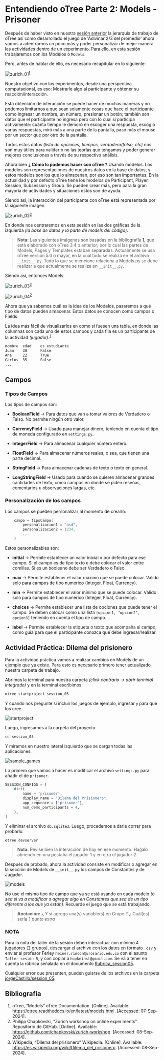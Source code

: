 # Entendiendo oTree Parte 2: Models - Prisoner

Después de haber visto en nuestra [sesión anterior](../04_entendiendo_oTree_parte01/README.md) la jerarquía de trabajo de oTree así como desarrollado el juego de 'Adivinar 2/3 del promedio' ahora vamos a adentrarnos un poco más y poder personalizar de mejor manera las actividades dentro de un experimento. Para ello, en esta sesión trabajaremos con los Modelos o `Models`.

Pero, antes de hablar de ello, es necesario recapitular en lo siguiente:

![zurich_01](../../imgs/05/001.png)<sup><a href="#bib_01">1</a></sup>

Nuestro objetivo con los experimentos, desde una perspectiva computacional, es eso: Mostrarle algo al participante y obtener su reacción/interacción.

Esta obtención de interacción se puede hacer de muchas maneras y no podemos limitarnos a que sean solamente cosas que hace el participante como ingresar un nombre, un número, presionar un botón; también son datos que el participante no ingresa pero con lo cual si participa activamente: cuánto tiempo le demoró en escoger una respuesta, escogió varias respuestas, miró más a una parte de la pantalla, pasó más el mouse por un sector que por otro de la pantalla.

Todos estos datos _(lista de opciones, tiempos, verdadero/falso, etc)_ nos son muy útiles para validar o no las teorías que tengamos y poder generar mejores conclusiones a través de su respectivo análisis.

Ahora bien **¿ Cómo lo podemos hacer con oTree ?** Usando modelos. Los modelos son representaciones de nuestros datos en la base de datos, y estos modelos son los que lo almacenan, por eso son tan importantes. En la actualidad y por defecto oTree tiene los modelos de Participant, Player, Session, Subsession y Group. Se pueden crear más, pero para la gran mayoría de actividades y situaciones estos son de ayuda.

Siendo así, la interacción del participante con oTree está representada por la siguiente imagen:

![zurich_02](../../imgs/05/002.png)<sup><a href="#bib_02">2</a></sup>

En donde nos centraremos en esta sesión en las dos gráficas de la izquierda _(la base de datos y la parte de models del código)_.

> **Nota:** Las siguientes imágenes son basadas en la bibliografía <a href="#bib_01">1</a>, que está elaborado con oTree 3.4 o anterior; por lo cual las partes de Models, Pages y Templates estaban separadas. Actualmente se usa oTree versión 5.0 o mayor, en la cual todo se realiza en el archivo `__init__.py`.
Todo lo que se mencione relaciona a Models.py se debe realizar a que actualmente se realiza en `__init__.py`.

Siendo así, entonces Models:

![zurich_03](../../imgs/05/005.png)<sup><a href="#bib_02">2</a></sup>

![zurich_04](../../imgs/05/004.png)<sup><a href="#bib_02">2</a></sup>

Ahora que ya sabemos cuál es la idea de los Modelos, pasaremos a qué tipo de datos pueden almacenar. Estos datos se conocen como campos o Fields.

La idea más fácil de visualizarlos en como si fuesen una tabla, en donde las columnas son cada uno de estos campos y cada fila es un participante de la actividad _(jugador)_.<sup><a href="#bib_01">1</a></sup>

```bash
nombre  edad    es_estudiante
Juan    30      False
Ana     22      True
Carlos  35      False
...
```

## Campos

### Tipos de Campos

Los tipos de campos son:

- **BooleanField** &rarr; Para datos que van a tomar valores de Verdadero o Falso. No permite ningún otro valor.

- **CurrencyField** &rarr; Usado para manejar dinero, teniendo en cuenta el tipo de moneda configurado en `settings.py`.

- **IntegerField** &rarr; Para almacenar cualquier número entero.

- **FloatField** &rarr; Para almacenar números reales, o sea, que tienen una parte decimal.

- **StringField** &rarr; Para almacenar cadenas de texto o texto en general.

- **LongStringField** &rarr; Usado para cuando se quieren almacenar grandes cantidades de texto, como campos en donde se piden reseñas, comentarios u observaciones largas, etc.

### Personalización de los campos

Los campos se pueden personalizar al momento de crearlo:

```python
    campo = tipoCampo(
        personalizacion1 = "asd",
        personalizacion2 = 1234,
        ...
    )
```

Estos personalizables son:

- **initial** &rarr; Permite establecer un valor inicial o por defecto para ese campo. Si el campo es de tipo texto e debe colocar el valor entre comillas. Si es un booleano debe ser Verdadero o Falso.

- **max** &rarr; Permite establecer el valor máximo que se puede colocar. Válido solo para campos de tipo numérico (Integer, Float, Currency).

- **min** &rarr; Permite establecer el valor mínimo que se puede colocar. Válido solo para campos de tipo numérico (Integer, Float, Currency).

- **choices** &rarr; Permite establecer una lista de opciones que puede tener el campo. Se deben colocar como una lista `[opcion1, "opcion2", opcion3]` teniendo en cuenta el tipo de campo.

- **label** &rarr; Permite establecer la etiqueta o texto que acompaña al campo, como guía para que el participante conozca qué debe ingresar/realizar.

## Actividad Práctica: Dilema del prisionero

Para la actividad práctica vamos a realizar cambios en Models de un ejemplo que ya existe. Para esto es necesario primero tener actualizado nuestra carpeta de trabajo.

Abrimos la terminal para nuestra carpeta _(click contrario -> abrir terminal integrado)_ y en la terminal escribimos:

```bash
otree startproject session_05
```

Y cuando nos pregunte si incluir los juegos de ejemplo, ingresar `y` para que los cree.

![startproject](../../imgs/05/007.png)

Luego, ingresamos a la carpeta del proyecto

```bash
cd session_05
```

Y miramos en nuestro lateral izquierdo que se cargan todas las aplicaciones.

![sample_games](../../imgs/05/008.png)

Lo primero que vamos a hacer es modificar el archivo `settings.py` para añadir el de `prisoner`.

```python
SESSION_CONFIGS = [
    dict(
        name = 'prisoner',
        display_name = "Dilema del Prisionero",
        app_sequence = ['prisoner'],
        num_demo_participants = 4,
    ),
]
```

Y eliminar el archivo `db.sqlite3`. Luego, procedemos a darle correr para probarlo:

```bash
otree devserver
```

> **Nota:** Revise bien la interacción de hay en ese momento. Haǵalo abriendo en una pestaña el jugador 1 y en otra el jugador 2.

Después de probado, ahora la actividad consiste en modificar o agregar en la sección de Models de `__init__.py` los campos de Constantes y de Jugador.

![models](../../imgs/05/011.png)

No use el mismo tipo de campo que ya se está usando en cada modelo _(o sea si va a modificar o agregar algo en Constantes que sea de un tipo diferente a los que ya están)_. Recuerde el juego que se está trabajando.

> **Anotación:** ¿ Y si agrego una(s) variable(s) en Grupo ? ¿ Cuál(es) sería ? _punto extra_

### NOTA

Para la nota del taller de la sesión deben interactuar con mínimo 4 jugadores (2 grupos), descargar el archivo con los datos en formato `.csv` y enviar al profesor Ferley `heiner.rincon@urosario.edu.co` con el asunto `Taller sesión 5`, y con copiar a `hopkeinst@gmail.com`. Se va a tener en cuenta la rúbrica señalada en el documento [Rubrica_session05](Rubrica_session05.pdf).

Cualquier error que presenten, pueden guiarse de los archivos en la carpeta [jorgeCastillo/session_05](jorgeCastillo/session_05/).

## Bibliografía

<ol>
    <li id="bib_01"> oTree, “Models” oTree Documentation. [Online]. Available: <a href="https://otree.readthedocs.io/en/latest/models.html">https://otree.readthedocs.io/en/latest/models.html</a>. [Accessed: 07-Sep-2024].
    <li id="bib_02"> Philipp Chapkovski, “Zurich workshop on online experiments” Repositorio de GitHub. [Online]. Available: <a href="https://github.com/chapkovski/zurich-workshop">https://github.com/chapkovski/zurich-workshop</a>. [Accessed: 08-Sep-2024].
    <li id="bib_03">Wikipedia, “Dilema del prisionero” Wikipedia. [Online]. Available:  <a href="https://es.wikipedia.org/wiki/Dilema_del_prisionero">https://es.wikipedia.org/wiki/Dilema_del_prisionero</a>. [Accessed: 08-Sep-2024].
</ol>
